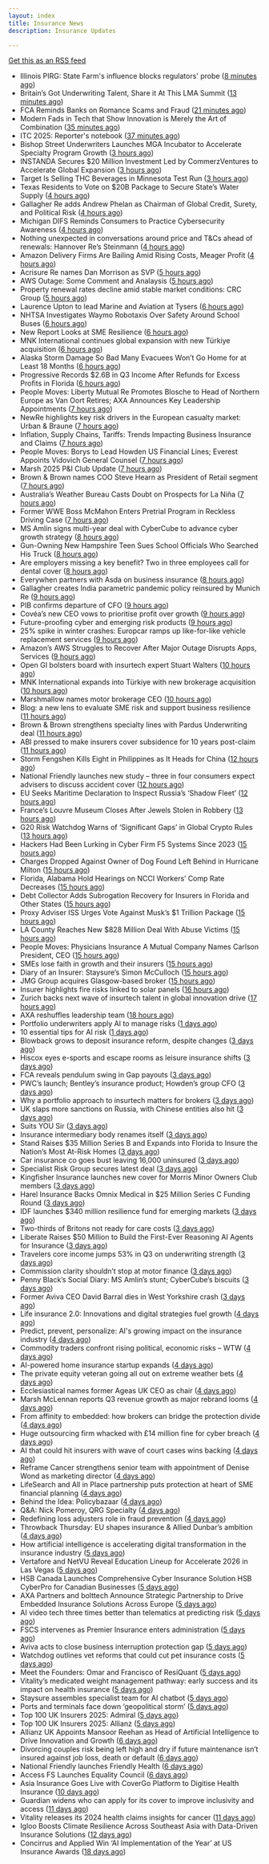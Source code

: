 ```yaml
---
layout: index
title: Insurance News
description: Insurance Updates

---
```


[Get this as an RSS feed](/insurance.rss)

<!-- news_marker starts -->
- Illinois PIRG: State Farm's influence blocks regulators' probe ([8 minutes ago](https://www.dig-in.com/news/illinois-pirg-state-farms-influence-blocks-regulators))
- Britain’s Got Underwriting Talent, Share it At This LMA Summit ([13 minutes ago](https://insurance-edge.net/2025/10/20/britains-got-underwriting-talent-share-it-at-this-lma-summit/))
- FCA Reminds Banks on Romance Scams and Fraud ([21 minutes ago](https://insurance-edge.net/2025/10/20/fca-reminds-banks-on-romance-scams-and-fraud/))
- Modern Fads in Tech that Show Innovation is Merely the Art of Combination ([35 minutes ago](https://insurance-edge.net/2025/10/20/modern-fads-in-tech-that-show-innovation-is-merely-the-art-of-combination/))
- ITC 2025: Reporter's notebook ([37 minutes ago](https://www.dig-in.com/news/itc-2025-reporters-notebook))
- Bishop Street Underwriters Launches MGA Incubator to Accelerate Specialty Program Growth ([3 hours ago](https://www.insurtechinsights.com/bishop-street-underwriters-launches-mga-incubator-to-accelerate-specialty-program-growth/))
- INSTANDA Secures $20 Million Investment Led by CommerzVentures to Accelerate Global Expansion ([3 hours ago](https://www.insurtechinsights.com/instanda-secures-20-million-investment-led-by-commerzventures-to-accelerate-global-expansion/))
- Target Is Selling THC Beverages in Minnesota Test Run ([3 hours ago](https://www.insurancejournal.com/news/midwest/2025/10/20/844481.htm))
- Texas Residents to Vote on $20B Package to Secure State’s Water Supply ([4 hours ago](https://www.insurancejournal.com/news/southcentral/2025/10/20/844472.htm))
- Gallagher Re adds Andrew Phelan as Chairman of Global Credit, Surety, and Political Risk ([4 hours ago](https://www.reinsurancene.ws/gallagher-re-adds-andrew-phelan-as-chairman-of-global-credit-surety-and-political-risk/))
- Michigan DIFS Reminds Consumers to Practice Cybersecurity Awareness ([4 hours ago](https://www.insurancejournal.com/news/midwest/2025/10/20/844467.htm))
- Nothing unexpected in conversations around price and T&Cs ahead of renewals: Hannover Re’s Steinmann ([4 hours ago](https://www.reinsurancene.ws/nothing-unexpected-in-conversations-around-price-and-tcs-ahead-of-renewals-hannover-res-steinmann/))
- Amazon Delivery Firms Are Bailing Amid Rising Costs, Meager Profit ([4 hours ago](https://www.insurancejournal.com/news/southcentral/2025/10/20/844455.htm))
- Acrisure Re names Dan Morrison as SVP ([5 hours ago](https://www.reinsurancene.ws/acrisure-re-names-dan-morrison-as-svp/))
- AWS Outage: Some Comment and Analaysis ([5 hours ago](https://insurance-edge.net/2025/10/20/aws-outage-some-comment-and-analaysis/))
- Property renewal rates decline amid stable market conditions: CRC Group ([5 hours ago](https://www.reinsurancene.ws/property-renewal-rates-decline-amid-stable-market-conditions-crc-group/))
- Laurence Upton to lead Marine and Aviation at Tysers ([6 hours ago](https://www.reinsurancene.ws/laurence-upton-to-lead-marine-and-aviation-at-tysers/))
- NHTSA Investigates Waymo Robotaxis Over Safety Around School Buses ([6 hours ago](https://www.insurancejournal.com/news/national/2025/10/20/844451.htm))
- New Report Looks at SME Resilience ([6 hours ago](https://insurance-edge.net/2025/10/20/new-report-looks-at-sme-resilience/))
- MNK International continues global expansion with new Türkiye acquisition ([6 hours ago](https://www.reinsurancene.ws/mnk-international-continues-global-expansion-with-new-turkiye-acquisition/))
- Alaska Storm Damage So Bad Many Evacuees Won’t Go Home for at Least 18 Months ([6 hours ago](https://www.insurancejournal.com/news/west/2025/10/20/844446.htm))
- Progressive Records $2.6B in Q3 Income After Refunds for Excess Profits in Florida ([6 hours ago](https://www.insurancejournal.com/news/national/2025/10/20/844443.htm))
- People Moves: Liberty Mutual Re Promotes Blosche to Head of Northern Europe as Van Oort Retires; AXA Announces Key Leadership Appointments ([7 hours ago](https://www.insurancejournal.com/news/international/2025/10/20/844423.htm))
- NewRe highlights key risk drivers in the European casualty market: Urban & Braune ([7 hours ago](https://www.reinsurancene.ws/newre-highlights-key-risk-drivers-in-the-european-casualty-market-urban-braune/))
- Inflation, Supply Chains, Tariffs: Trends Impacting Business Insurance and Claims ([7 hours ago](https://www.insurancejournal.com/news/national/2025/10/20/844429.htm))
- People Moves: Borys to Lead Howden US Financial Lines; Everest Appoints Vidovich General Counsel ([7 hours ago](https://www.insurancejournal.com/news/national/2025/10/20/844203.htm))
- Marsh 2025 P&I Club Update ([7 hours ago](https://insurance-edge.net/2025/10/20/marsh-2025-pi-club-update/))
- Brown & Brown names COO Steve Hearn as President of Retail segment ([7 hours ago](https://www.reinsurancene.ws/brown-brown-names-coo-steve-hearn-as-president-of-retail-segment/))
- Australia’s Weather Bureau Casts Doubt on Prospects for La Niña ([7 hours ago](https://www.insurancejournal.com/news/international/2025/10/20/844350.htm))
- Former WWE Boss McMahon Enters Pretrial Program in Reckless Driving Case ([7 hours ago](https://www.insurancejournal.com/news/east/2025/10/20/844409.htm))
- MS Amlin signs multi-year deal with CyberCube to advance cyber growth strategy ([8 hours ago](https://www.reinsurancene.ws/ms-amlin-signs-multi-year-deal-with-cybercube-to-advance-cyber-growth-strategy/))
- Gun-Owning New Hampshire Teen Sues School Officials Who Searched His Truck ([8 hours ago](https://www.insurancejournal.com/news/east/2025/10/20/844406.htm))
- Are employers missing a key benefit? Two in three employees call for dental cover ([8 hours ago](https://ifamagazine.com/are-employers-missing-a-key-benefit-two-in-three-employees-call-for-dental-cover/))
- Everywhen partners with Asda on business insurance ([8 hours ago](https://www.postonline.co.uk/commercial/7959237/everywhen-partners-with-asda-on-business-insurance))
- Gallagher creates India parametric pandemic policy reinsured by Munich Re ([9 hours ago](https://www.reinsurancene.ws/gallagher-creates-india-parametric-pandemic-policy-reinsured-by-munich-re/))
- PIB confirms departure of CFO ([9 hours ago](https://www.postonline.co.uk/news/7959236/pib-confirms-departure-of-cfo))
- Covéa’s new CEO vows to prioritise profit over growth ([9 hours ago](https://www.postonline.co.uk/news/7959229/cov%C3%A9a%E2%80%99s-new-ceo-vows-to-prioritise-profit-over-growth))
- Future-proofing cyber and emerging risk products ([9 hours ago](https://www.insurancebusinessmag.com/uk/news/cyber/futureproofing-cyber-and-emerging-risk-products-553564.aspx))
- 25% spike in winter crashes: Europcar ramps up like-for-like vehicle replacement services ([9 hours ago](https://www.insurancebusinessmag.com/uk/news/auto-motor/25-spike-in-winter-crashes-europcar-ramps-up-likeforlike-vehicle-replacement-services-553563.aspx))
- Amazon’s AWS Struggles to Recover After Major Outage Disrupts Apps, Services ([9 hours ago](https://www.insurancejournal.com/news/national/2025/10/20/844352.htm))
- Open GI bolsters board with insurtech expert Stuart Walters ([10 hours ago](https://www.insurancebusinessmag.com/uk/news/technology/open-gi-bolsters-board-with-insurtech-expert-stuart-walters-553553.aspx))
- MNK International expands into Türkiye with new brokerage acquisition ([10 hours ago](https://www.insurancebusinessmag.com/uk/news/mergers-acquisitions/mnk-international-expands-into-turkiye-with-new-brokerage-acquisition-553550.aspx))
- Marshmallow names motor brokerage CEO ([10 hours ago](https://www.postonline.co.uk/people/7959234/marshmallow-names-motor-brokerage-ceo))
- Blog: a new lens to evaluate SME risk and support business resilience ([11 hours ago](https://www.postonline.co.uk/market-access/7959213/blog-a-new-lens-to-evaluate-sme-risk-and-support-business-resilience))
- Brown & Brown strengthens specialty lines with Pardus Underwriting deal ([11 hours ago](https://www.insurancebusinessmag.com/uk/news/mergers-acquisitions/brown-and-brown-strengthens-specialty-lines-with-pardus-underwriting-deal-553543.aspx))
- ABI pressed to make insurers cover subsidence for 10 years post-claim ([11 hours ago](https://www.postonline.co.uk/claims/7959230/abi-pressed-to-make-insurers-cover-subsidence-for-10-years-post-claim))
- Storm Fengshen Kills Eight in Philippines as It Heads for China ([12 hours ago](https://www.insurancejournal.com/news/international/2025/10/20/844345.htm))
- National Friendly launches new study – three in four consumers expect advisers to discuss accident cover ([12 hours ago](https://ifamagazine.com/national-friendly-launches-new-study-three-in-four-consumers-expect-advisers-to-discuss-accident-cover/))
- EU Seeks Maritime Declaration to Inspect Russia’s ‘Shadow Fleet’ ([12 hours ago](https://www.insurancejournal.com/news/international/2025/10/20/844247.htm))
- France’s Louvre Museum Closes After Jewels Stolen in Robbery ([13 hours ago](https://www.insurancejournal.com/news/international/2025/10/20/844239.htm))
- G20 Risk Watchdog Warns of ‘Significant Gaps’ in Global Crypto Rules ([13 hours ago](https://www.insurancejournal.com/news/international/2025/10/20/844242.htm))
- Hackers Had Been Lurking in Cyber Firm F5 Systems Since 2023 ([15 hours ago](https://www.insurancejournal.com/news/national/2025/10/20/844263.htm))
- Charges Dropped Against Owner of Dog Found Left Behind in Hurricane Milton ([15 hours ago](https://www.insurancejournal.com/news/southeast/2025/10/20/844251.htm))
- Florida, Alabama Hold Hearings on NCCI Workers’ Comp Rate Decreases ([15 hours ago](https://www.insurancejournal.com/news/southeast/2025/10/20/844265.htm))
- Debt Collector Adds Subrogation Recovery for Insurers in Florida and Other States ([15 hours ago](https://www.insurancejournal.com/news/southeast/2025/10/20/844255.htm))
- Proxy Adviser ISS Urges Vote Against Musk’s $1 Trillion Package ([15 hours ago](https://www.insurancejournal.com/news/east/2025/10/20/844272.htm))
- LA County Reaches New $828 Million Deal With Abuse Victims ([15 hours ago](https://www.insurancejournal.com/news/west/2025/10/20/844223.htm))
- People Moves: Physicians Insurance A Mutual Company Names Carlson President, CEO ([15 hours ago](https://www.insurancejournal.com/news/west/2025/10/20/844213.htm))
- SMEs lose faith in growth and their insurers ([15 hours ago](https://www.postonline.co.uk/claims/7959028/smes-lose-faith-in-growth-and-their-insurers))
- Diary of an Insurer: Staysure’s Simon McCulloch ([15 hours ago](https://www.postonline.co.uk/personal/7958935/diary-of-an-insurer-staysure%E2%80%99s-simon-mcculloch))
- JMG Group acquires Glasgow-based broker ([15 hours ago](https://www.insurancebusinessmag.com/uk/news/mergers-acquisitions/jmg-group-acquires-glasgowbased-broker-553489.aspx))
- Insurer highlights fire risks linked to solar panels ([16 hours ago](https://www.insurancebusinessmag.com/uk/news/breaking-news/insurer-highlights-fire-risks-linked-to-solar-panels-553493.aspx))
- Zurich backs next wave of insurtech talent in global innovation drive ([17 hours ago](https://www.insurancebusinessmag.com/uk/news/technology/zurich-backs-next-wave-of-insurtech-talent-in-global-innovation-drive-553495.aspx))
- AXA reshuffles leadership team ([18 hours ago](https://www.insurancebusinessmag.com/uk/news/breaking-news/axa-reshuffles-leadership-team-553494.aspx))
- Portfolio underwriters apply AI to manage risks ([1 days ago](https://www.dig-in.com/news/portfolio-underwriters-apply-ai-to-manage-risks))
- 10 essential tips for AI risk ([1 days ago](https://www.dig-in.com/opinion/10-essential-tips-for-ai-risk))
- Blowback grows to deposit insurance reform, despite changes ([3 days ago](https://www.dig-in.com/dig))
- Hiscox eyes e-sports and escape rooms as leisure insurance shifts ([3 days ago](https://www.insurancebusinessmag.com/uk/news/professional-liability/hiscox-eyes-esports-and-escape-rooms-as-leisure-insurance-shifts-553249.aspx))
- FCA reveals pendulum swing in Gap payouts ([3 days ago](https://www.postonline.co.uk/news/7959226/fca-reveals-pendulum-swing-in-gap-payouts))
- PWC’s launch; Bentley’s insurance product; Howden’s group CFO ([3 days ago](https://www.postonline.co.uk/news/7959205/pwc%E2%80%99s-launch-bentley%E2%80%99s-insurance-product-howden%E2%80%99s-group-cfo))
- Why a portfolio approach to insurtech matters for brokers ([3 days ago](https://www.insurancebusinessmag.com/uk/news/technology/why-a-portfolio-approach-to-insurtech-matters-for-brokers-553388.aspx))
- UK slaps more sanctions on Russia, with Chinese entities also hit ([3 days ago](https://www.insurancebusinessmag.com/uk/news/marine/uk-slaps-more-sanctions-on-russia-with-chinese-entities-also-hit-553367.aspx))
- Suits YOU Sir ([3 days ago](https://www.insurancebusinessmag.com/uk/news/auto-motor/suits-you-sir-553365.aspx))
- Insurance intermediary body renames itself ([3 days ago](https://www.insurancebusinessmag.com/uk/news/travel/insurance-intermediary-body-renames-itself-553359.aspx))
- Stand Raises $35 Million Series B and Expands into Florida to Insure the Nation’s Most At-Risk Homes ([3 days ago](https://www.insurtechinsights.com/stand-raises-35-million-series-b-and-expands-into-florida-to-insure-the-nations-most-at-risk-homes/))
- Car insurance co goes bust leaving 16,000 uninsured ([3 days ago](https://www.insurancebusinessmag.com/uk/news/auto-motor/car-insurance-co-goes-bust-leaving-16000-uninsured-553357.aspx))
- Specialist Risk Group secures latest deal ([3 days ago](https://www.insurancebusinessmag.com/uk/news/breaking-news/specialist-risk-group-secures-latest-deal-553355.aspx))
- Kingfisher Insurance launches new cover for Morris Minor Owners Club members ([3 days ago](https://www.insurancebusinessmag.com/uk/news/auto-motor/kingfisher-insurance-launches-new-cover-for-morris-minor-owners-club-members-553354.aspx))
- Harel Insurance Backs Omnix Medical in $25 Million Series C Funding Round ([3 days ago](https://www.insurtechinsights.com/harel-insurance-backs-omnix-medical-in-25-million-series-c-funding-round/))
- IDF launches $340 million resilience fund for emerging markets ([3 days ago](https://www.insurancebusinessmag.com/uk/news/breaking-news/idf-launches-340-million-resilience-fund-for-emerging-markets-553353.aspx))
- Two-thirds of Britons not ready for care costs ([3 days ago](https://www.insurancebusinessmag.com/uk/news/breaking-news/twothirds-of-britons-not-ready-for-care-costs-553351.aspx))
- Liberate Raises $50 Million to Build the First-Ever Reasoning AI Agents for Insurance ([3 days ago](https://www.insurtechinsights.com/liberate-raises-50-million-to-build-the-first-ever-reasoning-ai-agents-for-insurance/))
- Travelers core income jumps 53% in Q3 on underwriting strength ([3 days ago](https://www.insurancebusinessmag.com/uk/news/breaking-news/travelers-core-income-jumps-53-in-q3-on-underwriting-strength-553390.aspx))
- Commission clarity shouldn’t stop at motor finance ([3 days ago](https://www.postonline.co.uk/regulation/7959217/commission-clarity-shouldn%E2%80%99t-stop-at-motor-finance))
- Penny Black’s Social Diary: MS Amlin’s stunt; CyberCube’s biscuits ([3 days ago](https://www.postonline.co.uk/people/7959018/penny-black%E2%80%99s-social-diary-ms-amlin%E2%80%99s-stunt-cybercube%E2%80%99s-biscuits))
- Former Aviva CEO David Barral dies in West Yorkshire crash ([3 days ago](https://www.insurancebusinessmag.com/uk/news/breaking-news/former-aviva-ceo-david-barral-dies-in-west-yorkshire-crash-553311.aspx))
- Life insurance 2.0: Innovations and digital strategies fuel growth ([4 days ago](https://www.dig-in.com/opinion/innovations-and-digital-strategies-fuel-growth))
- Predict, prevent, personalize: AI's growing impact on the insurance industry ([4 days ago](https://www.dig-in.com/opinion/ais-growing-impact-on-the-insurance-industry))
- Commodity traders confront rising political, economic risks – WTW ([4 days ago](https://www.insurancebusinessmag.com/uk/news/breaking-news/commodity-traders-confront-rising-political-economic-risks--wtw-553288.aspx))
- AI-powered home insurance startup expands ([4 days ago](https://www.dig-in.com/articles/ai-powered-home-insurance-startup-expands))
- The private equity veteran going all out on extreme weather bets ([4 days ago](https://www.dig-in.com/articles/the-private-equity-veteran-going-all-out-on-extreme-weather-bets))
- Ecclesiastical names former Ageas UK CEO as chair ([4 days ago](https://www.postonline.co.uk/news/7959224/ecclesiastical-names-former-ageas-uk-ceo-as-chair))
- Marsh McLennan reports Q3 revenue growth as major rebrand looms ([4 days ago](https://www.insurancebusinessmag.com/uk/news/breaking-news/marsh-mclennan-reports-q3-revenue-growth-as-major-rebrand-looms-553225.aspx))
- From affinity to embedded: how brokers can bridge the protection divide ([4 days ago](https://www.insurancebusinessmag.com/uk/news/technology/from-affinity-to-embedded-how-brokers-can-bridge-the-protection-divide-553215.aspx))
- Huge outsourcing firm whacked with £14 million fine for cyber breach ([4 days ago](https://www.insurancebusinessmag.com/uk/news/cyber/huge-outsourcing-firm-whacked-with-14-million-fine-for-cyber-breach-553214.aspx))
- AI that could hit insurers with wave of court cases wins backing ([4 days ago](https://www.postonline.co.uk/claims/7959206/ai-that-could-hit-insurers-with-wave-of-court-cases-wins-backing))
- Reframe Cancer strengthens senior team with appointment of Denise Wond as marketing director ([4 days ago](https://ifamagazine.com/reframe-cancer-strengthens-senior-team-with-appointment-of-denise-wond-as-marketing-director/))
- LifeSearch and All in Place partnership puts protection at heart of SME financial planning ([4 days ago](https://ifamagazine.com/lifesearch-and-all-in-place-partnership-puts-protection-at-heart-of-sme-financial-planning/))
- Behind the Idea: Policybazaar ([4 days ago](https://thefintechtimes.com/behind-the-idea-policybazaar/))
- Q&A: Nick Pomeroy, QRG Specialty ([4 days ago](https://www.postonline.co.uk/lloyd%E2%80%99slondon/7958289/qa-nick-pomeroy-qrg-specialty))
- Redefining loss adjusters role in fraud prevention ([4 days ago](https://www.postonline.co.uk/claims/7959117/redefining-loss-adjusters-role-in-fraud-prevention))
- Throwback Thursday: EU shapes insurance & Allied Dunbar’s ambition ([4 days ago](https://www.postonline.co.uk/regulation/7956772/throwback-thursday-eu-shapes-insurance-allied-dunbar%E2%80%99s-ambition))
- How artificial intelligence is accelerating digital transformation in the insurance industry ([5 days ago](https://www.dig-in.com/opinion/ai-is-accelerating-digital-transformation))
- Vertafore and NetVU Reveal Education Lineup for Accelerate 2026 in Las Vegas ([5 days ago](https://www.insurtechinsights.com/vertafore-and-netvu-reveal-education-lineup-for-accelerate-2026-in-las-vegas/))
- HSB Canada Launches Comprehensive Cyber Insurance Solution HSB CyberPro for Canadian Businesses ([5 days ago](https://www.insurtechinsights.com/hsb-canada-launches-comprehensive-cyber-insurance-solution-hsb-cyberpro-for-canadian-businesses/))
- AXA Partners and bolttech Announce Strategic Partnership to Drive Embedded Insurance Solutions Across Europe ([5 days ago](https://www.insurtechinsights.com/axa-partners-and-bolttech-announce-strategic-partnership-to-drive-embedded-insurance-solutions-across-europe/))
- AI video tech three times better than telematics at predicting risk ([5 days ago](https://www.postonline.co.uk/technology/7959219/ai-video-tech-three-times-better-than-telematics-at-predicting-risk))
- FSCS intervenes as Premier Insurance enters administration ([5 days ago](https://www.postonline.co.uk/news/7959221/16000-customers-to-be-protected-by-fscs-as-premier-enters-administration))
- Aviva acts to close business interruption protection gap ([5 days ago](https://www.postonline.co.uk/commercial/7959220/aviva-acts-to-close-business-interruption-protection-gap))
- Watchdog outlines vet reforms that could cut pet insurance costs ([5 days ago](https://www.postonline.co.uk/news/7959218/watchdog-outlines-vet-reforms-that-could-cut-pet-insurance-costs))
- Meet the Founders: Omar and Francisco of ResiQuant ([5 days ago](https://www.insurtechinsights.com/meet-the-founders-omar-and-francisco-of-resiquant/))
- Vitality’s medicated weight management pathway: early success and its impact on health insurance ([5 days ago](https://ifamagazine.com/vitalitys-medicated-weight-management-pathway-early-success-and-its-impact-on-health-insurance/))
- Staysure assembles specialist team for AI chatbot ([5 days ago](https://www.postonline.co.uk/technology/7959215/staysure-assembles-specialist-team-for-ai-chatbot))
- Ports and terminals face down ‘geopolitical storm’ ([5 days ago](https://www.postonline.co.uk/lloyd%E2%80%99slondon/7959214/ports-and-terminals-face-down-%E2%80%98geopolitical-storm%E2%80%99))
- Top 100 UK Insurers 2025: Admiral ([5 days ago](https://www.postonline.co.uk/personal/7959070/top-100-uk-insurers-2025-admiral))
- Top 100 UK Insurers 2025: Allianz ([5 days ago](https://www.postonline.co.uk/personal/7959023/top-100-uk-insurers-2025-allianz))
- Allianz UK Appoints Mansoor Reehan as Head of Artificial Intelligence to Drive Innovation and Growth ([6 days ago](https://www.insurtechinsights.com/allianz-uk-appoints-mansoor-reehan-as-head-of-artificial-intelligence-to-drive-innovation-and-growth/))
- Divorcing couples risk being left high and dry if future maintenance isn’t insured against job loss, death or default ([6 days ago](https://ifamagazine.com/divorcing-couples-risk-being-left-high-and-dry-if-future-maintenance-isnt-insured-against-job-loss-death-or-default/))
- National Friendly launches Friendly Health ([6 days ago](https://ifamagazine.com/national-friendly-launches-friendly-health/))
- Access FS Launches Equality Council ([6 days ago](https://ifamagazine.com/access-fs-launches-equality-council/))
- Asia Insurance Goes Live with CoverGo Platform to Digitise Health Insurance ([10 days ago](https://thefintechtimes.com/asia-insurance-goes-live-with-covergo-platform-to-digitise-health-insurance/))
- Guardian widens who can apply for its cover to improve inclusivity and access ([11 days ago](https://ifamagazine.com/guardian-widens-who-can-apply-for-its-cover-to-improve-inclusivity-and-access/))
- Vitality releases its 2024 health claims insights for cancer ([11 days ago](https://ifamagazine.com/vitality-releases-its-2024-health-claims-insights-for-cancer/))
- Igloo Boosts Climate Resilience Across Southeast Asia with Data-Driven Insurance Solutions ([12 days ago](https://thefintechtimes.com/igloo-boosts-climate-resilience-across-southeast-asia-with-data-driven-insurance-solutions/))
- Concirrus and Applied Win ‘AI Implementation of the Year’ at US Insurance Awards ([18 days ago](https://thefintechtimes.com/concirrus-ai-cuts-aviation-underwriting-time-from-36-hours-to-minutes-for-applied-aviation/))

<!-- news_marker ends -->